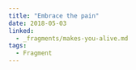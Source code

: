 ```yaml
---
title: "Embrace the pain"
date: 2018-05-03
linked:
  - _fragments/makes-you-alive.md
tags:
  - Fragment
---
```

